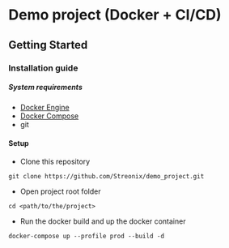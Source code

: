 # Demo project (Docker + CI/CD)

## Getting Started
### Installation guide
##### System requirements
- [Docker Engine](https://docs.docker.com/engine/install/)
- [Docker Compose](https://docs.docker.com/compose/install/)
- git

#### Setup
- Clone this repository
```shell script
git clone https://github.com/Streonix/demo_project.git
```
- Open project root folder
```shell script
cd <path/to/the/project>
```
- Run the docker build and up the docker container
```shell script
docker-compose up --profile prod --build -d
```
